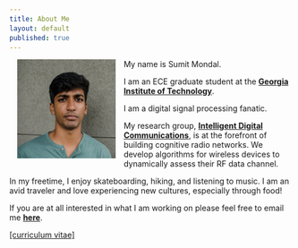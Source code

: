 ```yaml
---
title: About Me
layout: default
published: true
---
```

<img src="/images/thatsme.JPG" style="width: 35%; float:left;margin:0 1em 1em 1em;" alt="Sumit" />

My name is Sumit Mondal.

I am an ECE graduate student at the [**Georgia Institute of Technology**](https://www.ece.gatech.edu/).

I am a digital signal processing fanatic.

My research group, [**Intelligent Digital Communications**](http://www.vip.gatech.edu/teams/intelligent-digital-communications), is at the forefront of building cognitive radio networks. We develop algorithms for wireless devices to dynamically assess their RF data channel.

In my freetime, I enjoy skateboarding, hiking, and listening to music. I am an avid traveler and love experiencing new cultures, especially through food!

If you are at all interested in what I am working on please feel free to email me [__here__](mailto:sumitmondal@gatech.edu).

<a href="/docs/cv.pdf">[curriculum vitae]</a>


